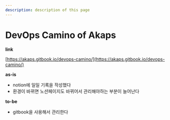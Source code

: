 ```yaml
---
description: description of this page
---
```


# DevOps Camino of Akaps

**link**

[https://akaps.gitbook.io/devops-camino/](https://akaps.gitbook.io/devops-camino/)



**as-is**

* notion에 일일 기록을 작성했다
* 환경이 바뀌면 노션페이지도 바뀌어서 관리해야하는 부분이 늘어난다



**to-be**

* gitbook을 사용해서 관리한다
